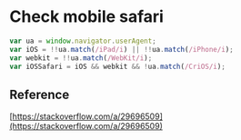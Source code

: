 # Check mobile safari

```javascript
var ua = window.navigator.userAgent;
var iOS = !!ua.match(/iPad/i) || !!ua.match(/iPhone/i);
var webkit = !!ua.match(/WebKit/i);
var iOSSafari = iOS && webkit && !ua.match(/CriOS/i);
```

## Reference

[https://stackoverflow.com/a/29696509](https://stackoverflow.com/a/29696509)